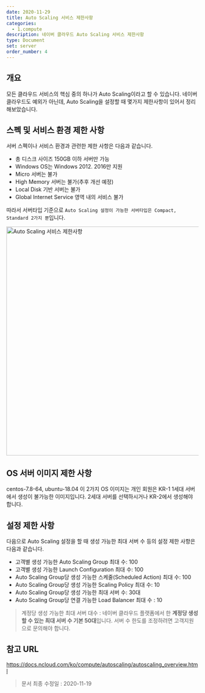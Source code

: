 ```yaml
---
date: 2020-11-29
title: Auto Scaling 서비스 제한사항
categories:
  - 1.compute
description: 네이버 클라우드 Auto Scaling 서비스 제한사항
type: Document
set: server
order_number: 4
---
```


## 개요
모든 클라우드 서비스의 핵심 중의 하나가 Auto Scaling이라고 할 수 있습니다.
네이버 클라우드도 예외가 아닌데, Auto Scaling을 설정할 때 몇가지 제한사항이 있어서 정리해보았습니다.

## 스펙 및 서비스 환경 제한 사항
서버 스펙이나 서비스 환경과 관련한 제한 사항은 다음과 같습니다.

- 총 디스크 사이즈 150GB 이하 서버만 가능
- Windows OS는 Windows 2012. 2016만 지원
- Micro 서버는 불가
- High Memory 서버는 불가(추후 개선 예정)
- Local Disk 기반 서버는 불가
- Global Internet Service 영역 내의 서비스 불가

따라서 서버타입 기준으로  `Auto Scaling 설정이 가능한 서버타입은 Compact, Standard 2가지 뿐`입니다.

<img src="../../images/ncp_server_autoscaling_limit.png" alt="Auto Scaling 서비스 제한사항" style="width:600px;align:center">

## OS 서버 이미지 제한 사항
centos-7.8-64, ubuntu-18.04 이 2가지 OS 이미지는 개인 회원은 KR-1 1세대 서버에서 생성이 불가능한 이미지입니다. 2세대 서버를 선택하시거나 KR-2에서 생성해야 합니다.

## 설정 제한 사항
다음으로 Auto Scaling 설정을 할 때 생성 가능한 최대 서버 수 등의 설정 제한 사항은 다음과 같습니다.

- 고객별 생성 가능한 Auto Scaling Group 최대 수: 100
- 고객별 생성 가능한 Launch Configuration 최대 수: 100
- Auto Scaling Group당 생성 가능한 스케줄(Scheduled Action) 최대 수: 100
- Auto Scaling Group당 생성 가능한 Scaling Policy 최대 수: 10
- Auto Scaling Group당 생성 가능한 최대 서버 수: 30대
- Auto Scaling Group당 연결 가능한 Load Balancer 최대 수 : 10

> 계정당 생성 가능한 최대 서버 대수 : 네이버 클라우드 플랫폼에서 한 **계정당 생성할 수 있는 최대 서버 수 기본 50대**입니다. 서버 수 한도를 조정하려면 고객지원으로 문의해야 합니다.

## 참고 URL
<a href="https://docs.ncloud.com/ko/compute/autoscaling/autoscaling_overview.html" target="_blank">https://docs.ncloud.com/ko/compute/autoscaling/autoscaling_overview.html</a>


> 문서 최종 수정일 : 2020-11-19